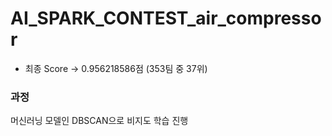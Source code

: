 # AI_SPARK_CONTEST_air_compressor

- 최종 Score -> 0.956218586점 (353팀 중 37위) 

### 과정

머신러닝 모델인 DBSCAN으로 비지도 학습 진행
